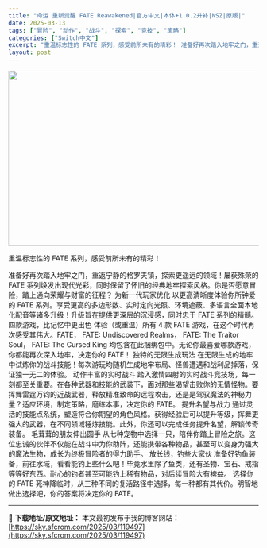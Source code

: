 ```yaml
---
title: "命运 重新觉醒 FATE Reawakened|官方中文|本体+1.0.2升补|NSZ|原版|"
date: 2025-03-13
tags: ["冒险", "动作", "战斗", "探索", "竞技", "策略"]
categories: ["Switch中文"]
excerpt: "重温标志性的 FATE 系列，感受前所未有的精彩！ 准备好再次踏入地牢之门，重返宁静的格罗夫镇，探索更遥远的领域！屡获殊荣的 FATE 系列焕发出现代光彩，同时保留了怀旧的经典地牢探索风格。你是否愿意冒险，踏上通向荣耀与财富的征程？ 为新一代玩家优化 以更高清晰度体验你所钟爱的 FATE 系列。享受&hellip;"
layout: post
---
```


<img class="aligncenter size-full wp-image-119461" src="https://sky.sfcrom.com/wp-content/uploads/2025/03/2025031314360726.webp" alt="" width="616" height="353" />

重温标志性的 FATE 系列，感受前所未有的精彩！

准备好再次踏入地牢之门，重返宁静的格罗夫镇，探索更遥远的领域！屡获殊荣的 FATE 系列焕发出现代光彩，同时保留了怀旧的经典地牢探索风格。你是否愿意冒险，踏上通向荣耀与财富的征程？
为新一代玩家优化
以更高清晰度体验你所钟爱的 FATE 系列。享受更高的多边形数、实时定向光照、环境遮蔽、多语言全面本地化配音等诸多升级！升级旨在提供更深层的沉浸感，同时忠于 FATE 系列的精髓。
四款游戏，比记忆中更出色
体验（或重温）所有 4 款 FATE 游戏，在这个时代再次感受其伟大。FATE， FATE: Undiscovered Realms， FATE: The Traitor Soul， FATE: The Cursed King 均包含在此捆绑包中。无论你最喜爱哪款游戏，你都能再次深入地牢，决定你的 FATE！
独特的无限生成玩法
在无限生成的地牢中试炼你的战斗技能！每次游玩均随机生成地牢布局、怪兽遭遇和战利品掉落，保证独一无二的体验。
动作丰富的实时战斗
踏入激情四射的实时战斗竞技场，每一刻都至关重要。在各种武器和技能的武装下，面对那些渴望击败你的无情怪物。要挥舞雷霆万钧的近战武器，释放精准致命的远程攻击，还是是驾驭魔法的神秘力量？适应环境，制定策略，磨练本事，决定你的 FATE。
提升名望与战力
通过灵活的技能点系统，塑造符合你期望的角色风格。获得经验后可以提升等级，挥舞更强大的武器，在不同领域锤炼技能。此外，你还可以完成任务提升名望，解锁传奇装备。
毛茸茸的朋友伸出圆手
从七种宠物中选择一只，陪伴你踏上冒险之旅。这位忠诚的伙伴不仅能在战斗中为你助阵，还能携带各种物品，甚至可以变身为强大的魔法生物，成长为终极冒险者的得力助手。
放长线，钓些大家伙
准备好钓鱼装备，前往水域，看看能钓上些什么吧！毕竟水里除了鱼类，还有圣物、宝石、戒指等等好东西。耐心的钓者甚至可能钓上稀有物品，对后续冒险大有裨益。
选择你的 FATE
死神降临时，从三种不同的复活路径中选择，每一种都有其代价。明智地做出选择吧，你的答案将决定你的 FATE。

---
📖 **下载地址/原文地址：** 本文最初发布于我的博客网站：[https://sky.sfcrom.com/2025/03/119497](https://sky.sfcrom.com/2025/03/119497)
